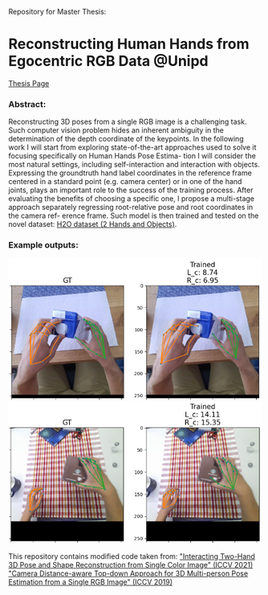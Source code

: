 Repository for Master Thesis:
# Reconstructing Human Hands from Egocentric RGB Data @Unipd
[Thesis Page](http://hdl.handle.net/20.500.12608/36020)
### Abstract:
Reconstructing 3D poses from a single RGB image is a challenging
task. Such computer vision problem hides an inherent ambiguity in
the determination of the depth coordinate of the keypoints. In the
following work I will start from exploring state-of-the-art approaches
used to solve it focusing specifically on Human Hands Pose Estima-
tion I will consider the most natural settings, including self-interaction
and interaction with objects. Expressing the groundtruth hand label
coordinates in the reference frame centered in a standard point (e.g.
camera center) or in one of the hand joints, plays an important role
to the success of the training process. After evaluating the benefits of
choosing a specific one, I propose a multi-stage approach separately
regressing root-relative pose and root coordinates in the camera ref-
erence frame. Such model is then trained and tested on the novel
dataset: [H2O dataset (2 Hands and Objects)](https://taeinkwon.com/projects/h2o/).

### Example outputs:

![prediction example](examples/good_occllusion.png)
![prediction example](examples/good_small.png)

This repository contains modified code taken from:
["Interacting Two-Hand 3D Pose and Shape Reconstruction from Single Color Image" (ICCV 2021)](https://openaccess.thecvf.com/content/ICCV2021/papers/Zhang_Interacting_Two-Hand_3D_Pose_and_Shape_Reconstruction_From_Single_Color_ICCV_2021_paper.pdf)
["Camera Distance-aware Top-down Approach for 3D Multi-person Pose Estimation from a Single RGB Image" (ICCV 2019)](https://arxiv.org/abs/1907.11346)